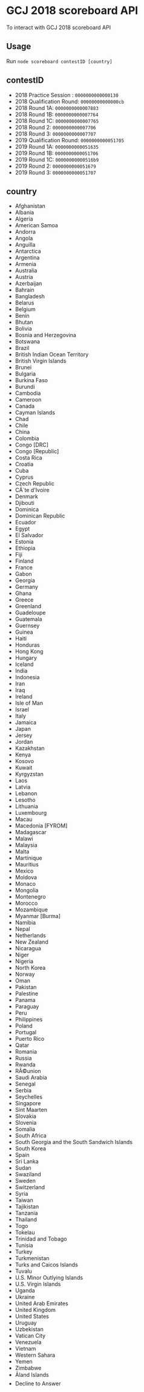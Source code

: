 # GCJ 2018 scoreboard API

To interact with GCJ 2018 scoreboard API

## Usage

Run `node scoreboard contestID [country]`

## contestID

* 2018 Practice Session : `0000000000000130`
* 2018 Qualification Round: `00000000000000cb`
* 2018 Round 1A: `0000000000007883`
* 2018 Round 1B: `0000000000007764`
* 2018 Round 1C: `0000000000007765`
* 2018 Round 2: `0000000000007706`
* 2018 Round 3: `0000000000007707`
* 2019 Qualification Round: `0000000000051705`
* 2019 Round 1A: `0000000000051635`
* 2019 Round 1B: `0000000000051706`
* 2019 Round 1C: `00000000000516b9`
* 2019 Round 2: `0000000000051679`
* 2019 Round 3: `0000000000051707`

## country

* Afghanistan
* Albania
* Algeria
* American Samoa
* Andorra
* Angola
* Anguilla
* Antarctica
* Argentina
* Armenia
* Australia
* Austria
* Azerbaijan
* Bahrain
* Bangladesh
* Belarus
* Belgium
* Benin
* Bhutan
* Bolivia
* Bosnia and Herzegovina
* Botswana
* Brazil
* British Indian Ocean Territory
* British Virgin Islands
* Brunei
* Bulgaria
* Burkina Faso
* Burundi
* Cambodia
* Cameroon
* Canada
* Cayman Islands
* Chad
* Chile
* China
* Colombia
* Congo [DRC]
* Congo [Republic]
* Costa Rica
* Croatia
* Cuba
* Cyprus
* Czech Republic
* CÃ´te d'Ivoire
* Denmark
* Djibouti
* Dominica
* Dominican Republic
* Ecuador
* Egypt
* El Salvador
* Estonia
* Ethiopia
* Fiji
* Finland
* France
* Gabon
* Georgia
* Germany
* Ghana
* Greece
* Greenland
* Guadeloupe
* Guatemala
* Guernsey
* Guinea
* Haiti
* Honduras
* Hong Kong
* Hungary
* Iceland
* India
* Indonesia
* Iran
* Iraq
* Ireland
* Isle of Man
* Israel
* Italy
* Jamaica
* Japan
* Jersey
* Jordan
* Kazakhstan
* Kenya
* Kosovo
* Kuwait
* Kyrgyzstan
* Laos
* Latvia
* Lebanon
* Lesotho
* Lithuania
* Luxembourg
* Macau
* Macedonia [FYROM]
* Madagascar
* Malawi
* Malaysia
* Malta
* Martinique
* Mauritius
* Mexico
* Moldova
* Monaco
* Mongolia
* Montenegro
* Morocco
* Mozambique
* Myanmar [Burma]
* Namibia
* Nepal
* Netherlands
* New Zealand
* Nicaragua
* Niger
* Nigeria
* North Korea
* Norway
* Oman
* Pakistan
* Palestine
* Panama
* Paraguay
* Peru
* Philippines
* Poland
* Portugal
* Puerto Rico
* Qatar
* Romania
* Russia
* Rwanda
* RÃ©union
* Saudi Arabia
* Senegal
* Serbia
* Seychelles
* Singapore
* Sint Maarten
* Slovakia
* Slovenia
* Somalia
* South Africa
* South Georgia and the South Sandwich Islands
* South Korea
* Spain
* Sri Lanka
* Sudan
* Swaziland
* Sweden
* Switzerland
* Syria
* Taiwan
* Tajikistan
* Tanzania
* Thailand
* Togo
* Tokelau
* Trinidad and Tobago
* Tunisia
* Turkey
* Turkmenistan
* Turks and Caicos Islands
* Tuvalu
* U.S. Minor Outlying Islands
* U.S. Virgin Islands
* Uganda
* Ukraine
* United Arab Emirates
* United Kingdom
* United States
* Uruguay
* Uzbekistan
* Vatican City
* Venezuela
* Vietnam
* Western Sahara
* Yemen
* Zimbabwe
* Ãland Islands
* Decline to Answer
